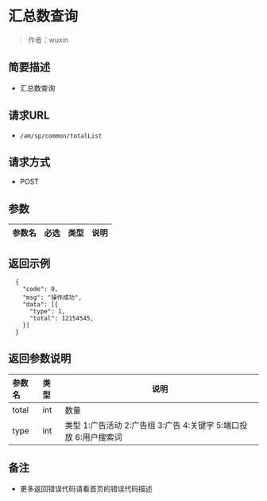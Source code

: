 # 汇总数查询

> 作者：wuxin

## 简要描述

- 汇总数查询

## 请求URL
- `/am/sp/common/totalList`
  
## 请求方式
- POST 

## 参数

|参数名|必选|类型|说明|
|:----    |:---|:----- |-----   |


## 返回示例 

``` 
  {
    "code": 0,
	"msg": "操作成功",
    "data": [{
      "type": 1,
      "total": 12154545,
    }]
  }
```

## 返回参数说明 

|参数名|类型|说明|
|:-----  |:-----|-----                           |
|total |int   | 数量  |
|type |int   | 类型 1:广告活动 2:广告组 3:广告 4:关键字 5:端口投放  6:用户搜索词  |

## 备注 

- 更多返回错误代码请看首页的错误代码描述